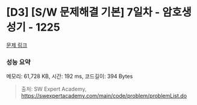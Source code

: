 # [D3] [S/W 문제해결 기본] 7일차 - 암호생성기 - 1225 

[문제 링크](https://swexpertacademy.com/main/code/problem/problemDetail.do?contestProbId=AV14uWl6AF0CFAYD) 

### 성능 요약

메모리: 61,728 KB, 시간: 192 ms, 코드길이: 394 Bytes



> 출처: SW Expert Academy, https://swexpertacademy.com/main/code/problem/problemList.do